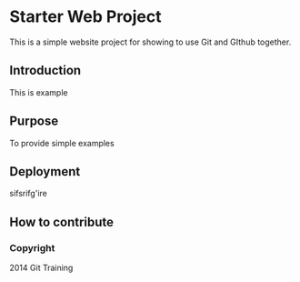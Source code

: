 # Starter Web Project

This is a simple website project for showing to use Git and GIthub together.

## Introduction

This is example

## Purpose
To provide simple examples 

## Deployment
sifsrifg'ire

## How to contribute

### Copyright
2014 Git Training